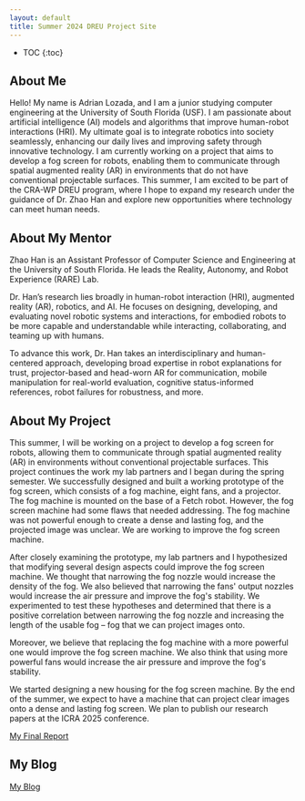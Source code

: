 ```yaml
---
layout: default
title: Summer 2024 DREU Project Site
---
```


* TOC
{:toc}

## About Me

Hello! My name is Adrian Lozada, and I am a junior studying computer engineering at the University of South Florida (USF). I am passionate about artificial intelligence (AI) models and algorithms that improve human-robot interactions (HRI). My ultimate goal is to integrate robotics into society seamlessly, enhancing our daily lives and improving safety through innovative technology.
I am currently working on a project that aims to develop a fog screen for robots, enabling them to communicate through spatial augmented reality (AR) in environments that do not have conventional projectable surfaces. This summer, I am excited to be part of the CRA-WP DREU program, where I hope to expand my research under the guidance of Dr. Zhao Han and explore new opportunities where technology can meet human needs.

## About My Mentor

Zhao Han is an Assistant Professor of Computer Science and Engineering at the University of South Florida. He leads the Reality, Autonomy, and Robot Experience (RARE) Lab.

Dr. Han’s research lies broadly in human-robot interaction (HRI), augmented reality (AR), robotics, and AI. He focuses on designing, developing, and evaluating novel robotic systems and interactions, for embodied robots to be more capable and understandable while interacting, collaborating, and teaming up with humans.

To advance this work, Dr. Han takes an interdisciplinary and human-centered approach, developing broad expertise in robot explanations for trust, projector-based and head-worn AR for communication, mobile manipulation for real-world evaluation, cognitive status-informed references, robot failures for robustness, and more.


## About My Project

This summer, I will be working on a project to develop a fog screen for robots, allowing them to communicate through spatial augmented reality (AR) in environments without conventional projectable surfaces. This project continues the work my lab partners and I began during the spring semester. We successfully designed and built a working prototype of the fog screen, which consists of a fog machine, eight fans, and a projector. The fog machine is mounted on the base of a Fetch robot. However, the fog screen machine had some flaws that needed addressing. The fog machine was not powerful enough to create a dense and lasting fog, and the projected image was unclear. We are working to improve the fog screen machine.

After closely examining the prototype, my lab partners and I hypothesized that modifying several design aspects could improve the fog screen machine. We thought that narrowing the fog nozzle would increase the density of the fog. We also believed that narrowing the fans' output nozzles would increase the air pressure and improve the fog's stability. We experimented to test these hypotheses and determined that there is a positive correlation between narrowing the fog nozzle and increasing the length of the usable fog – fog that we can project images onto.

Moreover, we believe that replacing the fog machine with a more powerful one would improve the fog screen machine. We also think that using more powerful fans would increase the air pressure and improve the fog's stability.

We started designing a new housing for the fog screen machine. By the end of the summer, we expect to have a machine that can project clear images onto a dense and lasting fog screen. We plan to publish our research papers at the ICRA 2025 conference.

[My Final Report](files/finalreport.pdf)

## My Blog

[My Blog](blog.html)
